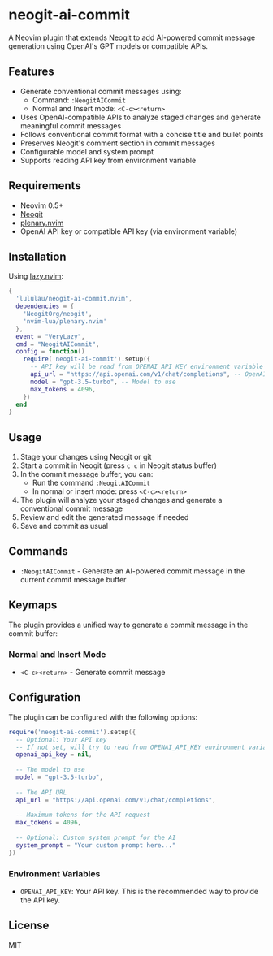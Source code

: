 # neogit-ai-commit

A Neovim plugin that extends [Neogit](https://github.com/TimUntersberger/neogit) to add AI-powered commit message generation using OpenAI's GPT models or compatible APIs.

## Features

- Generate conventional commit messages using:
  - Command: `:NeogitAICommit`
  - Normal and Insert mode: `<C-c><return>`
- Uses OpenAI-compatible APIs to analyze staged changes and generate meaningful commit messages
- Follows conventional commit format with a concise title and bullet points
- Preserves Neogit's comment section in commit messages
- Configurable model and system prompt
- Supports reading API key from environment variable

## Requirements

- Neovim 0.5+
- [Neogit](https://github.com/TimUntersberger/neogit)
- [plenary.nvim](https://github.com/nvim-lua/plenary.nvim)
- OpenAI API key or compatible API key (via environment variable)

## Installation

Using [lazy.nvim](https://github.com/folke/lazy.nvim):

```lua
{
  'lululau/neogit-ai-commit.nvim',
  dependencies = {
    'NeogitOrg/neogit',
    'nvim-lua/plenary.nvim'
  },
  event = "VeryLazy",
  cmd = "NeogitAICommit",
  config = function()
    require('neogit-ai-commit').setup({
      -- API key will be read from OPENAI_API_KEY environment variable
      api_url = "https://api.openai.com/v1/chat/completions", -- OpenAI API URL
      model = "gpt-3.5-turbo", -- Model to use
      max_tokens = 4096,
    })
  end
}
```

## Usage

1. Stage your changes using Neogit or git
2. Start a commit in Neogit (press `c c` in Neogit status buffer)
3. In the commit message buffer, you can:
   - Run the command `:NeogitAICommit`
   - In normal or insert mode: press `<C-c><return>`
4. The plugin will analyze your staged changes and generate a conventional commit message
5. Review and edit the generated message if needed
6. Save and commit as usual

## Commands

- `:NeogitAICommit` - Generate an AI-powered commit message in the current commit message buffer

## Keymaps

The plugin provides a unified way to generate a commit message in the commit buffer:

### Normal and Insert Mode
- `<C-c><return>` - Generate commit message

## Configuration

The plugin can be configured with the following options:

```lua
require('neogit-ai-commit').setup({
  -- Optional: Your API key
  -- If not set, will try to read from OPENAI_API_KEY environment variable
  openai_api_key = nil,
  
  -- The model to use
  model = "gpt-3.5-turbo",
  
  -- The API URL
  api_url = "https://api.openai.com/v1/chat/completions",
  
  -- Maximum tokens for the API request
  max_tokens = 4096,
  
  -- Optional: Custom system prompt for the AI
  system_prompt = "Your custom prompt here..."
})
```

### Environment Variables

- `OPENAI_API_KEY`: Your API key. This is the recommended way to provide the API key.

## License

MIT 
